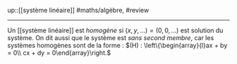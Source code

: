 up::[[système linéaire]]
#maths/algèbre, #review 

----
Un [[système linéaire]] est _homogène_ si $(x, y,\ldots)=(0, 0, \ldots)$ est solution du système.
On dit aussi que le système est _sans second membre_, car les systèmes homogènes sont de la forme :
$(H) : \left\{\begin{array}{l}ax + by = 0\\ cx + dy = 0\end{array}\right.$